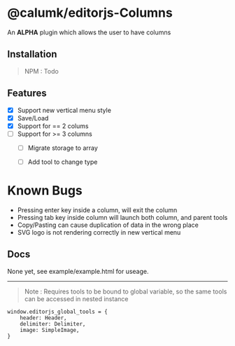 # @calumk/editorjs-Columns

An **ALPHA** plugin which allows the user to have columns

## Installation

> NPM : Todo


## Features 

* [x] Support new vertical menu style
* [x] Save/Load
* [x] Support for == 2 colums
* [ ] Support for >= 3 columns
    * [ ] Migrate storage to array
    * [ ] Add tool to change type


# Known Bugs
* Pressing enter key inside a column, will exit the column
* Pressing tab key inside column will launch both column, and parent tools
* Copy/Pasting can cause duplication of data in the wrong place
* SVG logo is not rendering correctly in new vertical menu


## Docs
None yet, see example/example.html for useage.


---

> Note : Requires tools to be bound to global variable, so the same tools can be accessed in nested instance

```
window.editorjs_global_tools = {
    header: Header,
    delimiter: Delimiter,
    image: SimpleImage,
}